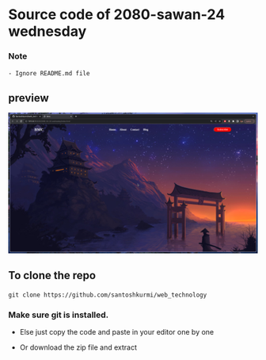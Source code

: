
# Source code of 2080-sawan-24 wednesday

### Note
    - Ignore README.md file

## preview
![image](../preview/1.png)


## To clone the repo

```
git clone https://github.com/santoshkurmi/web_technology
```

### Make sure git is installed.

- Else just copy the code and paste in your editor one by one

- Or download the zip file and extract 